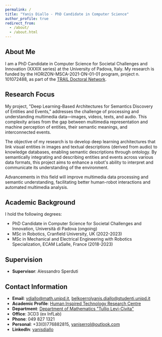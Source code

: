 ```yaml
---
permalink: /
title: "Yanis Diallo - PhD Candidate in Computer Science"
author_profile: true
redirect_from: 
  - /about/
  - /about.html
---
```


## About Me

I am a PhD Candidate in Computer Science for Societal Challenges and Innovation (XXXIX series) at the University of Padova, Italy. My research is funded by the HORIZON-MSCA-2021-DN-01-01 program, project n. 101072488, as part of the [TRAIL Doctoral Network](https://www.inf.uni-hamburg.de/research/projects/trail/overview.html).

## Research Focus

My project, "Deep Learning-Based Architectures for Semantics Discovery of Entities and Events," addresses the challenge of processing and understanding multimedia data—images, videos, texts, and audio. This complexity arises from the gap between multimedia representation and machine perception of entities, their semantic meanings, and interconnected events.

The objective of my research is to develop deep learning architectures that link visual entities in images and textual descriptions (derived from audio) to knowledge databases, enabling semantic descriptions through ontology. By semantically integrating and describing entities and events across various data formats, this project aims to enhance a robot's ability to interpret and communicate its understanding of the environment.

Advancements in this field will improve multimedia data processing and semantic understanding, facilitating better human-robot interactions and automated multimedia analysis.

## Academic Background

I hold the following degrees:
- PhD Candidate in Computer Science for Societal Challenges and Innovation, Università di Padova (ongoing)
- MSc in Robotics, Cranfield University, UK (2022-2023)
- MSc in Mechanical and Electrical Engineering with Robotics Specialization, ECAM LaSalle, France (2018-2023)

## Supervision

- **Supervisor**: Alessandro Sperduti

## Contact Information

- **Email**: ydiallo@math.unipd.it, belkoerrolyanis.diallo@studenti.unipd.it
- **Academic Profile**: [Human Inspired Technology Research Centre](http://hit.psy.unipd.it/diallo-yanis)
- **Department**: [Department of Mathematics "Tullio Levi-Civita"](https://www.math.unipd.it/dipartimento/persone/belko_errol_yanis.diallo/)
- **Office**: 3CD3 (ex InfLab)
- **Phone**: 049 827 1321
- **Personal**: +33(0)776882815, yaniserrol@outlook.com
- **LinkedIn**: [yanisdiallo](https://www.linkedin.com/in/yanisdiallo)
